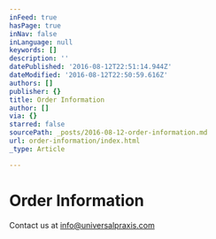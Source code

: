 ```yaml
---
inFeed: true
hasPage: true
inNav: false
inLanguage: null
keywords: []
description: ''
datePublished: '2016-08-12T22:51:14.944Z'
dateModified: '2016-08-12T22:50:59.616Z'
authors: []
publisher: {}
title: Order Information
author: []
via: {}
starred: false
sourcePath: _posts/2016-08-12-order-information.md
url: order-information/index.html
_type: Article

---
```

# Order Information

Contact us at info@universalpraxis.com